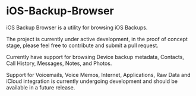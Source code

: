 # iOS-Backup-Browser
iOS Backup Browser is a utility for browsing iOS Backups.

The project is currently under active development, in the proof of concept stage, please feel free to contribute and submit a pull request.

Currently have support for browsing Device backup metadata, Contacts, Call History, Messages, Notes, and Photos.

Support for Voicemails, Voice Memos, Internet, Applications, Raw Data and iCloud integration is currently undergoing development and should be available in a future release.
